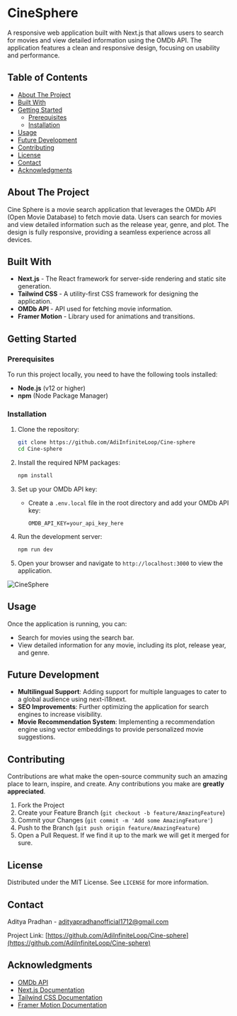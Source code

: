 # CineSphere

A responsive web application built with Next.js that allows users to search for movies and view detailed information using the OMDb API. The application features a clean and responsive design, focusing on usability and performance.

## Table of Contents
- [About The Project](#about-the-project)
- [Built With](#built-with)
- [Getting Started](#getting-started)
  - [Prerequisites](#prerequisites)
  - [Installation](#installation)
- [Usage](#usage)
- [Future Development](#future-development)
- [Contributing](#contributing)
- [License](#license)
- [Contact](#contact)
- [Acknowledgments](#acknowledgments)

## About The Project
Cine Sphere is a movie search application that leverages the OMDb API (Open Movie Database) to fetch movie data. Users can search for movies and view detailed information such as the release year, genre, and plot. The design is fully responsive, providing a seamless experience across all devices.

## Built With
- **Next.js** - The React framework for server-side rendering and static site generation.
- **Tailwind CSS** - A utility-first CSS framework for designing the application.
- **OMDb API** - API used for fetching movie information.
- **Framer Motion** - Library used for animations and transitions.

## Getting Started

### Prerequisites
To run this project locally, you need to have the following tools installed:
- **Node.js** (v12 or higher)
- **npm** (Node Package Manager)

### Installation

1. Clone the repository:
    ```bash
    git clone https://github.com/AdiInfiniteLoop/Cine-sphere
    cd Cine-sphere
    ```

2. Install the required NPM packages:
    ```bash
    npm install
    ```

3. Set up your OMDb API key:
   - Create a `.env.local` file in the root directory and add your OMDb API key:
     ```
     OMDB_API_KEY=your_api_key_here
     ```

4. Run the development server:
    ```bash
    npm run dev
    ```

5. Open your browser and navigate to `http://localhost:3000` to view the application.

![CineSphere](./public/DirStruct.png)

## Usage
Once the application is running, you can:
- Search for movies using the search bar.
- View detailed information for any movie, including its plot, release year, and genre.

## Future Development
- **Multilingual Support**: Adding support for multiple languages to cater to a global audience using next-i18next.
- **SEO Improvements**: Further optimizing the application for search engines to increase visibility.
- **Movie Recommendation System**: Implementing a recommendation engine using vector embeddings to provide personalized movie suggestions.

## Contributing
Contributions are what make the open-source community such an amazing place to learn, inspire, and create. Any contributions you make are **greatly appreciated**.

1. Fork the Project
2. Create your Feature Branch (`git checkout -b feature/AmazingFeature`)
3. Commit your Changes (`git commit -m 'Add some AmazingFeature'`)
4. Push to the Branch (`git push origin feature/AmazingFeature`)
5. Open a Pull Request. If we find it up to the mark we will get it merged for sure.

## License
Distributed under the MIT License. See `LICENSE` for more information.

## Contact
Aditya Pradhan - [adityapradhanofficial1712@gmail.com](mailto:adityapradhanofficial1712@gmail.com)

Project Link: [https://github.com/AdiInfiniteLoop/Cine-sphere](https://github.com/AdiInfiniteLoop/Cine-sphere)

## Acknowledgments
- [OMDb API](http://www.omdbapi.com/)
- [Next.js Documentation](https://nextjs.org/docs)
- [Tailwind CSS Documentation](https://tailwindcss.com/docs)
- [Framer Motion Documentation](https://www.framer.com/motion/)
